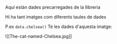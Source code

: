Aquí estàn dades precarregades de la llibreria

Hi ha tant imatges com diferents taules de dades


P.ex
`data.chelsea()`
Té les dades d'aquesta imatge:

![[The-cat-named-Chelsea.jpg]]